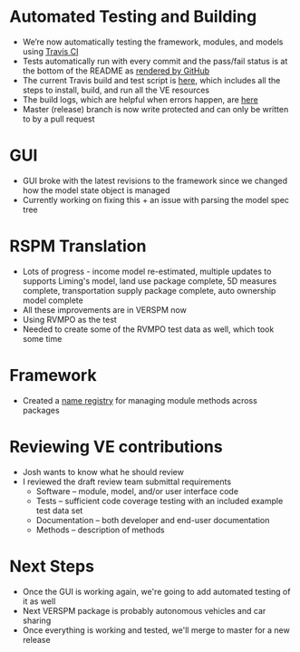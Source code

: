 # Automated Testing and Building
  - We’re now automatically testing the framework, modules, and models using [Travis CI](https://travis-ci.org/)
  - Tests automatically run with every commit and the pass/fail status is at the bottom of the README as [rendered by GitHub](https://github.com/gregorbj/VisionEval/tree/develop)
  - The current Travis build and test script is [here](https://github.com/gregorbj/VisionEval/blob/develop/.travis.yml), which includes all the steps to install, build, and run all the VE resources
  - The build logs, which are helpful when errors happen, are [here](https://travis-ci.org/gregorbj/VisionEval/builds/)
  - Master (release) branch is now write protected and can only be written to by a pull request

# GUI
  - GUI broke with the latest revisions to the framework since we changed how the model state object is managed
  - Currently working on fixing this + an issue with parsing the model spec tree

# RSPM Translation
  - Lots of progress - income model re-estimated, multiple updates to supports Liming's model, land use package complete, 5D measures complete, transportation supply package complete, auto ownership model complete
  - All these improvements are in VERSPM now
  - Using RVMPO as the test
  - Needed to create some of the RVMPO test data as well, which took some time

# Framework
  - Created a [name registry](https://github.com/gregorbj/VisionEval/blob/develop/sources/modules/VENameRegistry.json) for managing module methods across packages

# Reviewing VE contributions
  - Josh wants to know what he should review
  - I reviewed the draft review team submittal requirements
    - Software – module, model, and/or user interface code
    - Tests – sufficient code coverage testing with an included example test data set
    - Documentation – both developer and end-user documentation
    - Methods – description of methods

# Next Steps
  - Once the GUI is working again, we're going to add automated testing of it as well
  - Next VERSPM package is probably autonomous vehicles and car sharing
  - Once everything is working and tested, we'll merge to master for a new release

